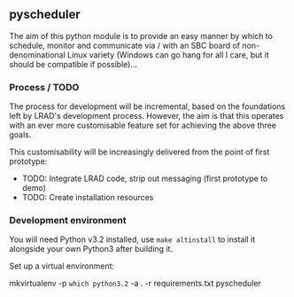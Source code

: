 ## pyscheduler

The aim of this python module is to provide an easy manner by which to 
schedule, monitor and communicate via / with an SBC board of non-denominational 
Linux variety (Windows can go hang for all I care, but it should be 
compatible if possible)...

### Process / TODO

The process for development will be incremental, based on the foundations 
left by LRAD's development process. However, the aim is that this operates
with an ever more customisable feature set for achieving the above three 
goals. 

This customisability will be increasingly delivered from the point of first
prototype:

- TODO: Integrate LRAD code, strip out messaging (first prototype to demo)
- TODO: Create installation resources

### Development environment

You will need Python v3.2 installed, use `make altinstall` to
install it alongside your own Python3 after building it. 

Set up a virtual environment: 

mkvirtualenv -p `which python3.2` -a . -r requirements.txt pyscheduler


